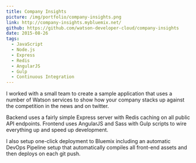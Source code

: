 ```yaml
---
title: Company Insights
picture: /img/portfolio/company-insights.png
link: http://company-insights.mybluemix.net/
github: https://github.com/watson-developer-cloud/company-insights
date: 2015-08-26
tags:
  - JavaScript
  - Node.js
  - Express
  - Redis
  - AngularJS
  - Gulp
  - Continuous Integration
---
```


I worked with a small team to create a sample application that uses a number of Watson services to show how your 
company stacks up against the competition in the news and on twitter.

Backend uses a fairly simple Express server with Redis caching on all public API endpoints. 
Frontend uses AngularJS and Sass with Gulp scripts to wire everything up and speed up development.

I also setup one-click deployment to Bluemix including an automatic DevOps Pipeline setup that automatically compiles all front-end assets and then deploys on each git push.
